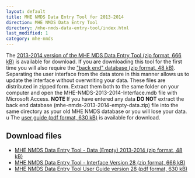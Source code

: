 ```yaml
---
layout: default
title: MHE NMDS Data Entry Tool for 2013-2014
direction: MHE NMDS Data Entry Tool
directory: /mhe-nmds-data-entry-tool/index.html
last_modified: 1
category: mhe-nmds
---
```


The [2013-2014 version of the MHE MDS Data Entry Tool (zip format, 666 kB)][interface-href] is available for download.
If you are downloading this tool for the first time you will also require the ["back end" database (zip format, 48 kB)][emptydata-href]. Separating the user interface from the data store in this manner allows us to update the interface without overwriting your data.
These files are distributed in zipped form. Extract them both to the same folder on your computer and open the MHE-NMDS-2013-2014-Interface.mdb file with Microsoft Access.
**NOTE** If you have entered any data **DO NOT** extract the back end database (mhe-nmds-2013-2014-empty-data.zip) file into the same directory as your old MHE NMDS database or you will lose your data.
u
The [user guide (pdf format, 630 kB)][userguide-href] is available for download.
## Download files
* [MHE NMDS Data Entry Tool - Data (Empty) 2013-2014 (zip format, 48 kB)][emptydata-href]
* [MHE NMDS Data Entry Tool - Interface Version 28 (zip format, 666 kB)][interface-href]
* [MHE NMDS Data Entry Tool User Guide version 28 (pdf format, 630 kB)][userguide-href]

[interface-href]: /site/assets/files/1029/mhe-nmds-2013-2014-interface.zip
[emptydata-href]: /site/assets/files/1029/mhe-nmds-2013-2014-empty-data.zip
[userguide-href]: /site/assets/files/1029/mhe-nmds-2013-2014-de-tool-user-guide.pdf
